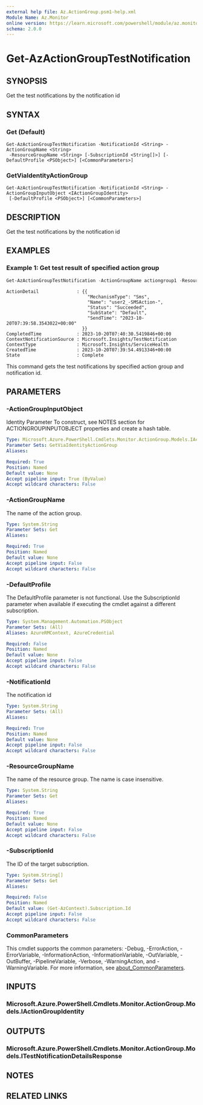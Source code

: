 ```yaml
---
external help file: Az.ActionGroup.psm1-help.xml
Module Name: Az.Monitor
online version: https://learn.microsoft.com/powershell/module/az.monitor/get-azactiongrouptestnotification
schema: 2.0.0
---
```


# Get-AzActionGroupTestNotification

## SYNOPSIS
Get the test notifications by the notification id

## SYNTAX

### Get (Default)
```
Get-AzActionGroupTestNotification -NotificationId <String> -ActionGroupName <String>
 -ResourceGroupName <String> [-SubscriptionId <String[]>] [-DefaultProfile <PSObject>] [<CommonParameters>]
```

### GetViaIdentityActionGroup
```
Get-AzActionGroupTestNotification -NotificationId <String> -ActionGroupInputObject <IActionGroupIdentity>
 [-DefaultProfile <PSObject>] [<CommonParameters>]
```

## DESCRIPTION
Get the test notifications by the notification id

## EXAMPLES

### Example 1: Get test result of specified action group
```powershell
Get-AzActionGroupTestNotification -ActionGroupName actiongroup1 -ResourceGroupName monitor-action -NotificationId 11000009464546
```

```output
ActionDetail              : {{
                              "MechanismType": "Sms",
                              "Name": "user2_-SMSAction-",
                              "Status": "Succeeded",
                              "SubState": "Default",
                              "SendTime": "2023-10-20T07:39:58.3543022+00:00"
                            }}
CompletedTime             : 2023-10-20T07:40:30.5419846+00:00
ContextNotificationSource : Microsoft.Insights/TestNotification
ContextType               : Microsoft.Insights/ServiceHealth
CreatedTime               : 2023-10-20T07:39:54.4913346+00:00
State                     : Complete
```

This command gets the test notifications by specified action group and notification id.

## PARAMETERS

### -ActionGroupInputObject
Identity Parameter
To construct, see NOTES section for ACTIONGROUPINPUTOBJECT properties and create a hash table.

```yaml
Type: Microsoft.Azure.PowerShell.Cmdlets.Monitor.ActionGroup.Models.IActionGroupIdentity
Parameter Sets: GetViaIdentityActionGroup
Aliases:

Required: True
Position: Named
Default value: None
Accept pipeline input: True (ByValue)
Accept wildcard characters: False
```

### -ActionGroupName
The name of the action group.

```yaml
Type: System.String
Parameter Sets: Get
Aliases:

Required: True
Position: Named
Default value: None
Accept pipeline input: False
Accept wildcard characters: False
```

### -DefaultProfile
The DefaultProfile parameter is not functional.
Use the SubscriptionId parameter when available if executing the cmdlet against a different subscription.

```yaml
Type: System.Management.Automation.PSObject
Parameter Sets: (All)
Aliases: AzureRMContext, AzureCredential

Required: False
Position: Named
Default value: None
Accept pipeline input: False
Accept wildcard characters: False
```

### -NotificationId
The notification id

```yaml
Type: System.String
Parameter Sets: (All)
Aliases:

Required: True
Position: Named
Default value: None
Accept pipeline input: False
Accept wildcard characters: False
```

### -ResourceGroupName
The name of the resource group.
The name is case insensitive.

```yaml
Type: System.String
Parameter Sets: Get
Aliases:

Required: True
Position: Named
Default value: None
Accept pipeline input: False
Accept wildcard characters: False
```

### -SubscriptionId
The ID of the target subscription.

```yaml
Type: System.String[]
Parameter Sets: Get
Aliases:

Required: False
Position: Named
Default value: (Get-AzContext).Subscription.Id
Accept pipeline input: False
Accept wildcard characters: False
```

### CommonParameters
This cmdlet supports the common parameters: -Debug, -ErrorAction, -ErrorVariable, -InformationAction, -InformationVariable, -OutVariable, -OutBuffer, -PipelineVariable, -Verbose, -WarningAction, and -WarningVariable. For more information, see [about_CommonParameters](http://go.microsoft.com/fwlink/?LinkID=113216).

## INPUTS

### Microsoft.Azure.PowerShell.Cmdlets.Monitor.ActionGroup.Models.IActionGroupIdentity

## OUTPUTS

### Microsoft.Azure.PowerShell.Cmdlets.Monitor.ActionGroup.Models.ITestNotificationDetailsResponse

## NOTES

## RELATED LINKS
